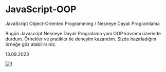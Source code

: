 # JavaScript-OOP
JavaScript Object-Oriented Programming / Nesneye Dayalı Programlama

Bugün Javascript Nesneye Dayalı Progralama yani OOP kavramı üzerinde durdum. Örnekler ve pratikler ile deneyim kazandım. Sizde hazırladığım örneğe göz atabilirsiniz.

13.09.2023


![1](https://github.com/HamzaDogann/JavaScript-OOP/assets/93007915/9faf3a8d-3842-479f-9658-ea5b4007ae1c)


